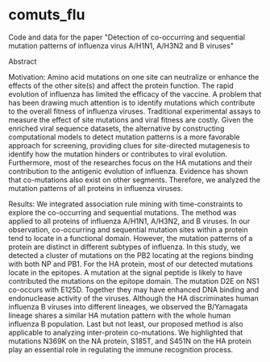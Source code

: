 # comuts_flu
Code and data for the paper "Detection of co-occurring and sequential mutation patterns of influenza virus A/H1N1, A/H3N2 and B viruses" 

Abstract

Motivation: Amino acid mutations on one site can neutralize or enhance the effects of the other site(s) and affect the protein function. The rapid evolution of influenza has limited the efficacy of the vaccine. A problem that has been drawing much attention is to identify mutations which contribute to the overall fitness of influenza viruses. Traditional experimental assays to measure the effect of site mutations and viral fitness are costly. Given the enriched viral sequence datasets, the alternative by constructing computational models to detect mutation patterns is a more favorable approach for screening, providing clues for site-directed mutagenesis to identify how the mutation hinders or contributes to viral evolution. Furthermore, most of the researches focus on the HA mutations and their contribution to the antigenic evolution of influenza. Evidence has shown that co-mutations also exist on other segments. Therefore, we analyzed the mutation patterns of all proteins in influenza viruses.

Results: We integrated association rule mining with time-constraints to explore the co-occurring and sequential mutations. The method was applied to all proteins of influenza A/H1N1, A/H3N2, and B viruses. In our observation, co-occurring and sequential mutation sites within a protein tend to locate in a functional domain. However, the mutation patterns of a protein are distinct in different subtypes of influenza. In this study, we detected a cluster of mutations on the PB2 locating at the regions binding with both NP and PB1.  For the HA protein, most of our detected mutations locate in the epitopes.  A mutation at the signal peptide is likely to have contributed the mutations on the epitope domain. The mutation D2E on NS1 co-occurs with E125D. Together they may have enhanced DNA binding and endonuclease activity of the viruses. Although the HA discriminates human influenza B viruses into different lineages, we observed the B/Yamagata lineage shares a similar HA mutation pattern with the whole human influenza B population. Last but not least, our proposed method is also applicable to analyzing inter-protein co-mutations. We highlighted that mutations N369K on the NA protein, S185T, and S451N on the HA protein play an essential role in regulating the immune recognition process.
